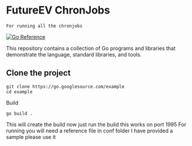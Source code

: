 # FutureEV ChronJobs
    For running all the chronjobs

[![Go Reference](https://pkg.go.dev/badge/golang.org/x/example.svg)](https://pkg.go.dev/golang.org/x/example)

This repository contains a collection of Go programs and libraries that
demonstrate the language, standard libraries, and tools.

## Clone the project

```
git clone https://go.googlesource.com/example
cd example
```

Build
```
go build .
```
This will create the build now just run the build this works on port 1995
For running you will need a reference file in conf folder
I have provided a sample please use it
